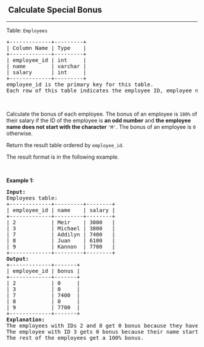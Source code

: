 <h2>  Calculate Special Bonus</h2><hr><div><p>Table: <code>Employees</code></p>

<pre>+-------------+---------+
| Column Name | Type    |
+-------------+---------+
| employee_id | int     |
| name        | varchar |
| salary      | int     |
+-------------+---------+
employee_id is the primary key for this table.
Each row of this table indicates the employee ID, employee name, and salary.
</pre>

<p>&nbsp;</p>

<p>Calculate the bonus of each employee. The bonus of an employee is <code>100%</code> of their salary if the ID of the employee is <strong>an odd number</strong> and <strong>the employee name does not start with the character </strong><code>'M'</code>. The bonus of an employee is <code>0</code> otherwise.</p>

<p>Return the result table ordered by <code>employee_id</code>.</p>

<p>The&nbsp;result format is in the following example.</p>

<p>&nbsp;</p>
<p><strong class="example">Example 1:</strong></p>

<pre><strong>Input:</strong> 
Employees table:
+-------------+---------+--------+
| employee_id | name    | salary |
+-------------+---------+--------+
| 2           | Meir    | 3000   |
| 3           | Michael | 3800   |
| 7           | Addilyn | 7400   |
| 8           | Juan    | 6100   |
| 9           | Kannon  | 7700   |
+-------------+---------+--------+
<strong>Output:</strong> 
+-------------+-------+
| employee_id | bonus |
+-------------+-------+
| 2           | 0     |
| 3           | 0     |
| 7           | 7400  |
| 8           | 0     |
| 9           | 7700  |
+-------------+-------+
<strong>Explanation:</strong> 
The employees with IDs 2 and 8 get 0 bonus because they have an even employee_id.
The employee with ID 3 gets 0 bonus because their name starts with 'M'.
The rest of the employees get a 100% bonus.
</pre>
</div>